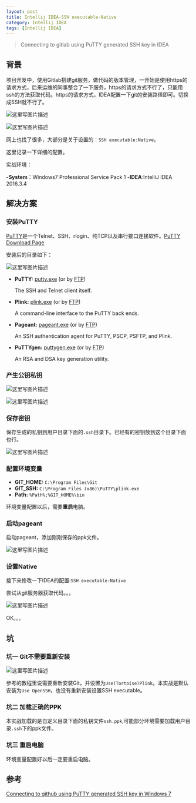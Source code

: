 ```yaml
---
layout: post
title: Intellij IDEA-SSH executable-Native
category: Intellij IDEA 
tags: [Intellij IDEA]
---
```


>Connecting to gitlab using PuTTY generated SSH key in IDEA

## 背景

项目开发中，使用Gitlab搭建git服务，做代码的版本管理，一开始是使用https的请求方式，后来运维的同事整合了一下服务，https的请求方式不行了，只能用ssh的方法获取代码。https的请求方式，IDEA配置一下git的安装路径即可。切换成SSH就不行了。

![这里写图片描述](http://img.blog.csdn.net/20171101214133120?watermark/2/text/aHR0cDovL2Jsb2cuY3Nkbi5uZXQvUmlja3lJVA==/font/5a6L5L2T/fontsize/400/fill/I0JBQkFCMA==/dissolve/70/gravity/SouthEast)

![这里写图片描述](http://img.blog.csdn.net/20171101214315057?watermark/2/text/aHR0cDovL2Jsb2cuY3Nkbi5uZXQvUmlja3lJVA==/font/5a6L5L2T/fontsize/400/fill/I0JBQkFCMA==/dissolve/70/gravity/SouthEast)

网上也找了很多，大部分是关于设置的：`SSH executable:Native`。

这里记录一下详细的配置。

实战环境：

-**System**：Windows7 Professional Service Pack 1
-**IDEA**:IntelliJ IDEA 2016.3.4

## 解决方案

### 安装PuTTY

[PuTTY](http://www.chiark.greenend.org.uk/~sgtatham/putty/download.html)是一个Telnet、SSH、rlogin、纯TCP以及串行接口连接软件。[PuTTY Download Page](http://www.chiark.greenend.org.uk/~sgtatham/putty/download.html) 



安装后的目录如下：

![这里写图片描述](http://img.blog.csdn.net/20171101215232141?watermark/2/text/aHR0cDovL2Jsb2cuY3Nkbi5uZXQvUmlja3lJVA==/font/5a6L5L2T/fontsize/400/fill/I0JBQkFCMA==/dissolve/70/gravity/SouthEast)

- **PuTTY:** [putty.exe](http://the.earth.li/~sgtatham/putty/latest/x86/putty.exe) (or by [FTP](ftp://ftp.chiark.greenend.org.uk/users/sgtatham/putty-latest/x86/putty.exe))

  The SSH and Telnet client itself.

- **Plink:** [plink.exe](http://the.earth.li/~sgtatham/putty/latest/x86/plink.exe) (or by [FTP](ftp://ftp.chiark.greenend.org.uk/users/sgtatham/putty-latest/x86/plink.exe))

  A command-line interface to the PuTTY back ends.

- **Pageant:** [pageant.exe](http://the.earth.li/~sgtatham/putty/latest/x86/pageant.exe) (or by [FTP](ftp://ftp.chiark.greenend.org.uk/users/sgtatham/putty-latest/x86/pageant.exe))

  An SSH authentication agent for PuTTY, PSCP, PSFTP, and Plink.

- **PuTTYgen:** [puttygen.exe](http://the.earth.li/~sgtatham/putty/latest/x86/puttygen.exe) (or by [FTP](ftp://ftp.chiark.greenend.org.uk/users/sgtatham/putty-latest/x86/puttygen.exe))

  An RSA and DSA key generation utility.

### 产生公钥私钥

![这里写图片描述](http://img.blog.csdn.net/20171101215905362?watermark/2/text/aHR0cDovL2Jsb2cuY3Nkbi5uZXQvUmlja3lJVA==/font/5a6L5L2T/fontsize/400/fill/I0JBQkFCMA==/dissolve/70/gravity/SouthEast)


![这里写图片描述](http://img.blog.csdn.net/20171101220102261?watermark/2/text/aHR0cDovL2Jsb2cuY3Nkbi5uZXQvUmlja3lJVA==/font/5a6L5L2T/fontsize/400/fill/I0JBQkFCMA==/dissolve/70/gravity/SouthEast)

### 保存密钥

保存生成的私钥到用户目录下面的`.ssh`目录下。已经有的密钥放到这个目录下面也行。


![这里写图片描述](http://img.blog.csdn.net/20171101220238649?watermark/2/text/aHR0cDovL2Jsb2cuY3Nkbi5uZXQvUmlja3lJVA==/font/5a6L5L2T/fontsize/400/fill/I0JBQkFCMA==/dissolve/70/gravity/SouthEast)

### 配置环境变量

- **GIT_HOME:** `C:\Program Files\Git`
- **GIT_SSH:** `C:\Program Files (x86)\PuTTY\plink.exe`
- **Path:** `%Path%;%GIT_HOME%\bin`

环境变量配置以后，需要**重启**电脑。

### 启动pageant

启动pageant，添加刚刚保存的ppk文件。

![这里写图片描述](http://img.blog.csdn.net/20171101221127255?watermark/2/text/aHR0cDovL2Jsb2cuY3Nkbi5uZXQvUmlja3lJVA==/font/5a6L5L2T/fontsize/400/fill/I0JBQkFCMA==/dissolve/70/gravity/SouthEast)

### 设置Native

接下来修改一下IDEA的配置:`SSH executable-Native`

尝试从git服务器获取代码。。。

![这里写图片描述](http://img.blog.csdn.net/20171101221425688?watermark/2/text/aHR0cDovL2Jsb2cuY3Nkbi5uZXQvUmlja3lJVA==/font/5a6L5L2T/fontsize/400/fill/I0JBQkFCMA==/dissolve/70/gravity/SouthEast)

OK。。。

## 坑

### 坑一 Git不需要重新安装


![这里写图片描述](http://img.blog.csdn.net/20171101221652928?watermark/2/text/aHR0cDovL2Jsb2cuY3Nkbi5uZXQvUmlja3lJVA==/font/5a6L5L2T/fontsize/400/fill/I0JBQkFCMA==/dissolve/70/gravity/SouthEast)

参考的教程里说需要重新安装Git，并设置为`Use(Tortoise)Plink`。本实战是默认安装为`Use OpenSSH`，也没有重新安装设置SSH executable。

### 坑二 加载正确的PPK

本实战加载的是自定义目录下面的私钥文件`ssh.ppk`,可能部分环境需要加载用户目录`.ssh`下的ppk文件。

### 坑三 重启电脑

环境变量配置好以后一定要重启电脑。

## 参考

[Connecting to github using PuTTY generated SSH key in Windows 7](https://superuser.com/questions/378354/connecting-to-github-using-putty-generated-ssh-key-in-windows-7)